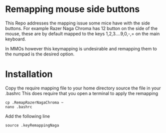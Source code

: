 # Remapping mouse side buttons

This Repo addresses the mapping issue some mice have with the side buttons. 
For example Razer Naga Chroma has 12 button on the side of the mouse, these are by default mapped to the keys 1,2,3....9,0,-,= on the main keyboard.

In MMOs however this keymapping is undesirable and remapping them to the numpad is the desired option.

# Installation

Copy the require mapping file to your home directory
source the file in your .bashrc
This does require that you open a terminal to apply the remapping

```
cp .RemapRazerNagaChroma ~
nano .bashrc
```
Add the following line
```
source .keyRemappingNaga
```
